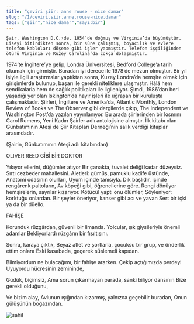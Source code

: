 ```yaml
---
title: "çeviri şiir: anne rouse - nice damar"
slug: "/1/ceviri.siir.anne.rouse-nice.damar"
tags: ["şiir","nice damar","sayı:bir"]
---
```


	Şair, Washington D.C.›de, 1954’de doğmuş ve Virginia’da büyümüştür. Liseyi bitirdikten sonra, bir süre çalışmış, boyacılık ve evlere telefon kabloları döşeme gibi işler yapmıştır. Telefon işçiliğinden ötürü Virginia ve Kuzey Carolina’da çokça dolaşmıştır.
1974’te İngiltere’ye gelip, Londra Üniversitesi, Bedford College’a tarih okumak için girmiştir. Buradan iyi derece ile 1978’de mezun olmuştur. Bir yıl işiyle ilgili araştırmalar yaptıktan sonra, Kuzey Londra’da hemşire olmak için girişimlerde bulunup, başarı ile gerekli niteliklere ulaşmıştır. Hâlâ hem sendikalarla hem de sağlık politikaları ile ilgileniyor. Şimdi, 1986’dan beri yaşadığı yer olan Iskington’da hayır işleri ile uğraşan bir kuruluşta çalışmaktadır.
Şiirleri, İngiltere ve Amerika’da, Atlantic Monthly, London Review of Books ve The Observer gibi dergilerde çıkıp, The Independent ve Washington Post’da yazıları yayınlanıyor. Bu arada şiirlerinden bir kısmını Carol Rumens, Yeni Kadın Şairler adlı antolojisine almıştır. İlk kitabı olan Günbatımının Ateşi de Şiir Kitapları Derneği’nin salık verdiği kitaplar arasındadır.

(Şairin, Günbatımının Ateşi adlı kitabından)

OLIVER REED GİBİ BİR DOKTOR

Yıkıyor ellerini, düğümler atıyor
Bir çanakta, tuvalet deliği kadar düzeysiz.
Sırtı cezbeder mahallesini.
Aletleri: gümüş, pamuklu kadife üstünde,
Anatomi odasının olurları,
Uyum içinde tanısıyla.
Dik başlıdır, içinde rengârenk paltoların,
Av köpeği gibi, öğrencilerine göre.
Rengi dönüyor hemşirelerin, sayrılar kızarıyor.
Kötücül yaptı onu ölümler,
Söyleniyor: korktuğu onlardan.
Bir şeyler öneriyor, kanser gibi acı ve yavan
Sert bir içki ya da bir düello.

FAHİŞE

Korunduk rüzgârdan, güvenli bir limanda.
Yolcular, şık giysileriyle önemli adamlar
Bekliyorlardı rüzgârın bir fısıltısını.

Sonra, karaya çıktık,
Beyaz atlet ve şortlarla, çocuksu bir grup, ve önderlik ettim onlara
Eski kasabada, geçerek süslemeli kapıdan.

Bilmiyordum ne bulacağımı, bir fahişe ararken.
Çekip açtığımızda perdeyi
Uyuyordu hücresinin zemininde,

Güdük, biçimsiz,
Ama sorun çıkarmayan parada, sanki biliyor dansının
Bize gerekli olduğunu,

Ve bizim alay,
Avlunun ışığından kızarmış, yalnızca geçebilir buradan,
Onun gülüşünün boğazından.

![sahil](/img/ky01_06_zaferyalcinpinar.jpg)
